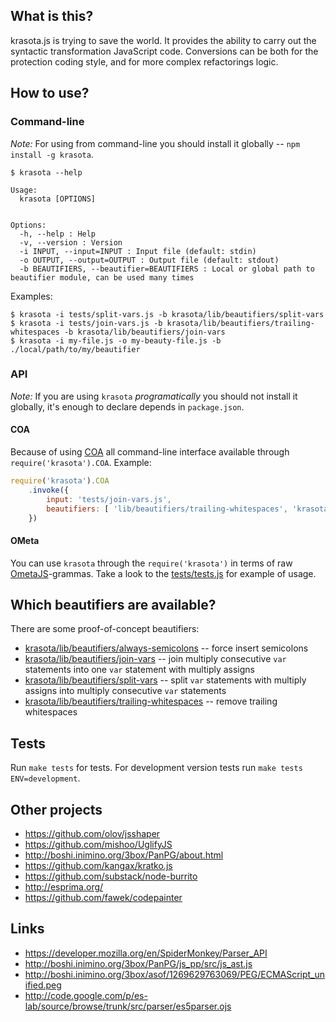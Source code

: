## What is this?

krasota.js is trying to save the world.
It provides the ability to carry out the syntactic transformation JavaScript code.
Conversions can be both for the protection coding style, and for more complex refactorings logic.

## How to use?

### Command-line

*Note:* For using from command-line you should install it globally -- `npm install -g krasota`.

```
$ krasota --help

Usage:
  krasota [OPTIONS]


Options:
  -h, --help : Help
  -v, --version : Version
  -i INPUT, --input=INPUT : Input file (default: stdin)
  -o OUTPUT, --output=OUTPUT : Output file (default: stdout)
  -b BEAUTIFIERS, --beautifier=BEAUTIFIERS : Local or global path to beautifier module, can be used many times
```

Examples:

```
$ krasota -i tests/split-vars.js -b krasota/lib/beautifiers/split-vars
$ krasota -i tests/join-vars.js -b krasota/lib/beautifiers/trailing-whitespaces -b krasota/lib/beautifiers/join-vars
$ krasota -i my-file.js -o my-beauty-file.js -b ./local/path/to/my/beautifier
```

### API

*Note:* If you are using `krasota` _programatically_ you should not install it globally, it's enough to declare depends in `package.json`.

#### COA

Because of using [COA](https://github.com/veged/coa/) all command-line interface available through `require('krasota').COA`.
Example:

```javascript
require('krasota').COA
    .invoke({
        input: 'tests/join-vars.js',
        beautifiers: [ 'lib/beautifiers/trailing-whitespaces', 'krasota/lib/beautifiers/join-vars' ]
    })
```

#### OMeta

You can use `krasota` through the `require('krasota')` in terms of raw [OmetaJS](https://github.com/veged/ometa-js/)-grammas.
Take a look to the [tests/tests.js](tests/tests.js#L11) for example of usage.

## Which beautifiers are available?

There are some proof-of-concept beautifiers:

* [krasota/lib/beautifiers/always-semicolons](lib/beautifiers/always-semicolons.ometajs) -- force insert semicolons
* [krasota/lib/beautifiers/join-vars](lib/beautifiers/join-vars.ometajs) -- join multiply consecutive `var` statements into one `var` statement with multiply assigns
* [krasota/lib/beautifiers/split-vars](lib/beautifiers/split-vars.ometajs) -- split `var` statements with multiply assigns into multiply consecutive `var` statements
* [krasota/lib/beautifiers/trailing-whitespaces](lib/beautifiers/trailing-whitespaces.ometajs) -- remove trailing whitespaces

## Tests

Run `make tests` for tests. For development version tests run `make tests ENV=development`.

## Other projects
* https://github.com/olov/jsshaper
* https://github.com/mishoo/UglifyJS
* http://boshi.inimino.org/3box/PanPG/about.html
* https://github.com/kangax/kratko.js
* https://github.com/substack/node-burrito
* http://esprima.org/
* https://github.com/fawek/codepainter

## Links
* https://developer.mozilla.org/en/SpiderMonkey/Parser_API
* http://boshi.inimino.org/3box/PanPG/js_pp/src/js_ast.js
* http://boshi.inimino.org/3box/asof/1269629763069/PEG/ECMAScript_unified.peg
* http://code.google.com/p/es-lab/source/browse/trunk/src/parser/es5parser.ojs
